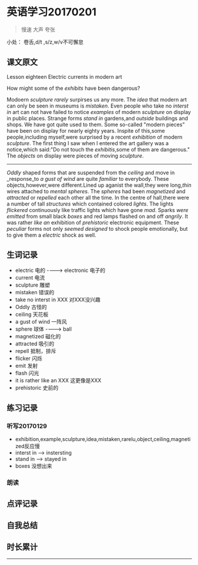 # 英语学习20170201

> 慢速 大声 夸张

小处： 卷舌,d/t ,s/z,w/v不可懈怠

## 课文原文

Lesson eighteen Electric currents in modern art

How might some of the _exhibits_ have been dangerous?

Modoern _sculpture_ _rarely_ surpirses us any more.
The _idea_ that modern art can only be seen in museums is _mistaken_.
Even people who take no _interst in_ art can not have failed to notice _examples_ of modern _sculpture_ on display in public places.
Strange forms _stand in_ gardens,and _outside_ buildings and shops.
We have got quite used to them.
Some so-called "modern pieces" have been on display for nearly eighty years.
Inspite of this,some people,including myself,were surprised by a recent _exhibition_ of modern _sculpture_.
The first thing I saw when I entered the art gallery was a notice,which said:"Do not touch the _exhibitis_,some of them are dangerous."
The _objects_ on display were pieces of moving _sculpture_.

---

_Oddly_ shaped forms that are suspended from the _ceiling_ and move in _response_to _a gust of wind_ are quite _familiar_ to everybody.
These objects,however,were different.Lined up aganist the wall,they were long,_thin_ wires attached to _mental_ _spheres_.
The _spheres_ had been _magnetized_ and _attracted_ or _repelled_ each other all the time.
In the centre of hall,there were a number of tall _structures_ which contained colored _lights_.
The lights _flickered_ continuously like traffic lights which have gone _mad_.
Sparks _were_ _emitted_ from small black _boxes_ and red lamps flashed on and off _angrily_.
It was rather _like_ _an_ exhibition of _prehistoric_  electronic equipment.
These _peculiar_ forms not only _seemed_ _designed_ to shock people emotionally, but to give them a _electric_ shock as well.


## 生词记录
* electric 电的  ---->  electronic 电子的
* current 电流
* sculpture 雕塑 
* mistaken 错误的
* take no interst in XXX 对XXX没兴趣 
* Oddly 古怪的
* ceiling 天花板
* a gust of wind  一阵风
* sphere 球体 ----> ball
* magnetized 磁化的
* attracted 吸引的
* repell 抵制，排斥
* flicker 闪烁
* emit 发射
* flash 闪光
* it is rather like an XXX 这更像是XXX
* prehistoric 史前的

## 练习记录

### 听写20170129
* exhibition,example,sculpture,idea,mistaken,rarelu,object,ceiling,magnetized反应慢
* interst in --> instersting
* stand in --> stayed in
* boxes 没想出来

### 朗读

## 点评记录


## 自我总结

## 时长累计


---
